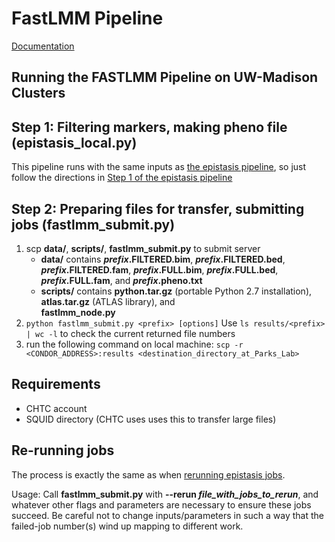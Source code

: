 # FastLMM Pipeline
[Documentation](http://microsoftgenomics.github.io/FaST-LMM/#single-snp)

## Running the FASTLMM Pipeline on UW-Madison Clusters

## Step 1: Filtering markers, making pheno file (epistasis_local.py)
This pipeline runs with the same inputs as [the epistasis pipeline](https://github.com/Parks-Laboratory/epistasis_pipeline), so just follow the directions in [Step 1 of the epistasis pipeline](https://github.com/Parks-Laboratory/epistasis_pipeline/blob/redesign/master/README.md#step-1-filtering-markers-making-pheno-file-epistasis_localpy)

## Step 2: Preparing files for transfer, submitting jobs (fastlmm_submit.py)
1. scp **data/**, **scripts/**, **fastlmm_submit.py** to submit server
	* **data/** contains
		**_prefix_.FILTERED.bim**,
		**_prefix_.FILTERED.bed**,
		**_prefix_.FILTERED.fam**,
		**_prefix_.FULL.bim**,
		**_prefix_.FULL.bed**,
		**_prefix_.FULL.fam**, and
		**_prefix_.pheno.txt**
	* **scripts/** contains
		**python.tar.gz** (portable Python 2.7 installation),
		**atlas.tar.gz** (ATLAS library), and 	
		**fastlmm_node.py**
1. `python fastlmm_submit.py <prefix> [options]`
	Use `ls results/<prefix> | wc -l` to check the current returned file numbers
1. run the following command on local machine: `scp -r <CONDOR_ADDRESS>:results <destination_directory_at_Parks_Lab>`

## Requirements
* CHTC account
* SQUID directory (CHTC uses uses this to transfer large files)

## Re-running jobs
The process is exactly the same as when [rerunning epistasis jobs](https://github.com/Parks-Laboratory/epistasis_pipeline/blob/redesign/master/README.md#re-running-jobs). 

Usage: Call **fastlmm_submit.py** with **--rerun _file_with_jobs_to_rerun_**, and whatever other flags and parameters are necessary to ensure these jobs succeed. Be careful not to change inputs/parameters in such a way that the failed-job number(s) wind up mapping to different work.
